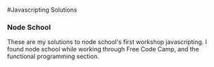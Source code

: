 #Javascripting Solutions
### Node School

These are my solutions to node school's first workshop javascripting.
I found node school while working through Free Code Camp, and the functional programming section. 